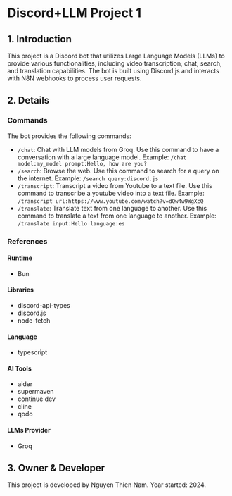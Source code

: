 # Discord+LLM Project 1

## 1. Introduction
This project is a Discord bot that utilizes Large Language Models (LLMs) to provide various functionalities, including video transcription, chat, search, and translation capabilities. The bot is built using Discord.js and interacts with N8N webhooks to process user requests.

## 2. Details

### Commands
The bot provides the following commands:
- `/chat`: Chat with LLM models from Groq. Use this command to have a conversation with a large language model. Example: `/chat model:my_model prompt:Hello, how are you?`
- `/search`: Browse the web. Use this command to search for a query on the internet. Example: `/search query:discord.js`
- `/transcript`: Transcript a video from Youtube to a text file. Use this command to transcribe a youtube video into a text file. Example: `/transcript url:https://www.youtube.com/watch?v=dQw4w9WgXcQ`
- `/translate`: Translate text from one language to another. Use this command to translate a text from one language to another. Example: `/translate input:Hello language:es`

### References

#### Runtime
- Bun

#### Libraries
- discord-api-types
- discord.js
- node-fetch

#### Language
- typescript

#### AI Tools
- aider
- supermaven
- continue dev
- cline
- qodo

#### LLMs Provider
- Groq


## 3. Owner & Developer
This project is developed by Nguyen Thien Nam.
Year started: 2024.